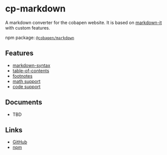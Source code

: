 
# cp-markdown

A markdown converter for the cobapen website. It is based on [markdown-it](https://github.com/markdown-it/markdown-it) with custom features.

npm package: [`@cobapen/markdown`](https://www.npmjs.com/package/@cobapen/markdown)

## Features

- [markdown-syntax](syntax.html)
- [table-of-contents](toc.html)
- [footnotes](footnotes.html)
- [math support](math.html)
- [code support](code.html)

## Documents

- TBD


## Links

- [GitHub](https://github.com/cobapen/markdown)
- [npm](https://www.npmjs.com/package/@cobapen/markdown)